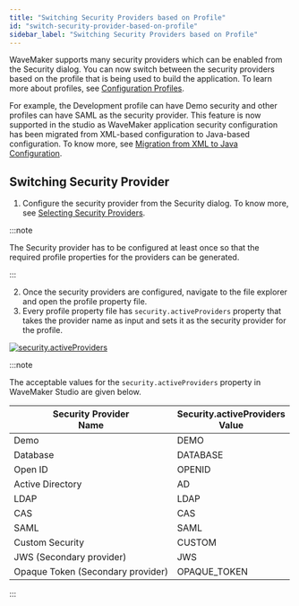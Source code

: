 ```yaml
---
title: "Switching Security Providers based on Profile"
id: "switch-security-provider-based-on-profile"
sidebar_label: "Switching Security Providers based on Profile"
---
```


WaveMaker supports many security providers which can be enabled from the Security dialog.
You can now switch between the security providers based on the profile that is being used to build the application. To learn more about profiles, see [Configuration Profiles](/learn/app-development/deployment/configuration-profiles/).

For example, the Development profile can have Demo security and other profiles can have SAML as the security provider. This feature is now supported in the studio as WaveMaker application security configuration has been migrated from XML-based configuration to Java-based configuration. To know more, see [Migration from XML to Java Configuration](/learn/blog/2023/09/05/xml-to-java-configuration-migration).

## Switching Security Provider

1. Configure the security provider from the Security dialog. To know more, see [Selecting Security Providers](/learn/app-development/app-security/authentication/#selecting-security-providers).
 
:::note

The Security provider has to be configured at least once so that the required profile properties for the providers can be generated.

:::

2. Once the security providers are configured, navigate to the file explorer and open the profile property file.
3. Every profile property file has `security.activeProviders` property that takes the provider name as input and sets it as the security provider for the profile.

[![security.activeProviders](/learn/assets/security-active-providers.png)](/learn/assets/security-active-providers.png)

:::note

The acceptable values for the `security.activeProviders` property in WaveMaker Studio are given below.

| Security Provider <br/>Name | Security.activeProviders <br/>Value |
| ----- | ------ |
|Demo|DEMO|
|Database|DATABASE|
|Open ID|OPENID|
|Active Directory|AD|
|LDAP|LDAP|
|CAS|CAS|
|SAML|SAML|
|Custom Security|CUSTOM|
|JWS (Secondary provider)|JWS|
|Opaque Token (Secondary provider)|OPAQUE_TOKEN|

:::

